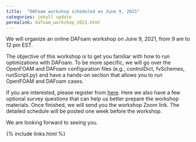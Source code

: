 ```yaml
---
title:  "DAFoam workshop scheduled on June 9, 2021"
categories: jekyll update
permalink: dafoam_workshop_2021.html
---
```


We will organize an online DAFoam workshop on June 9, 2021, from 9 am to 12 pm EST.

The objective of this workshop is to get you familiar with how to run optimizations with DAFoam. To be more specific, we will go over the OpenFOAM and DAFoam configuration files (e.g., controlDict, fvSchemes, runScript.py) and have a hands-on section that allows you to run OpenFOAM and DAFoam cases. 

If you are interested, please register from [here](https://forms.gle/zc92G9kpQAVGpd6f8). Here we also have a few optional survey questions that can help us better prepare the workshop materials. Once finished, we will send you the workshop Zoom link. The detailed schedule will be posted one week before the workshop. 

We are looking forward to seeing you.

{% include links.html %}
